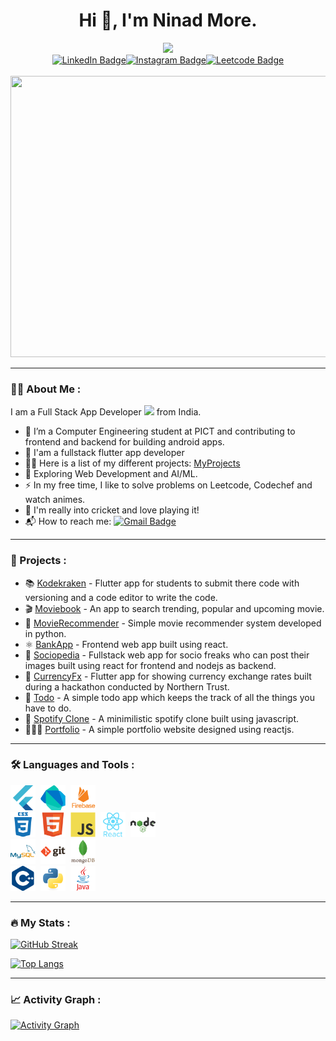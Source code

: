 
<div id="header" align="center">
  
   # Hi 👋, I'm Ninad More.
  
  <!--- ##### The gify on top ##### --->
  <img src="https://i.pinimg.com/564x/b5/95/e5/b595e503a0d6bdc50fe89ac05d162e87.jpg" width="150" />
  
  <!--- ##### Social Handles ##### --->
  <div id="badges" style="display: flex; justify-content: center;">
    <a href="https://www.linkedin.com/in/ninad-more-65a942231/">
      <img src="https://img.shields.io/badge/LinkedIn-blue?style=for-the-badge&logo=linkedin&logoColor=white" alt="LinkedIn Badge" />
    </a>
    <a href="https://instagram.com/__ninad._18?igshid=OGQ5ZDc2ODk2ZA==">
      <img src="https://img.shields.io/badge/Instagram-red?style=for-the-badge&logo=instagram&logoColor=white" alt="Instagram Badge" />
    </a>
    <a href="https://leetcode.com/Kaneki183/">
      <img src="https://img.shields.io/badge/Leetcode-yellow?style=for-the-badge&logo=leetcode&logoColor=white" alt="Leetcode Badge" />
    </a>
  </div>

  <!--- ##### Profile View Counter ##### --->
  <img src="https://komarev.com/ghpvc/?username=ninad-moree&style=flat-square&color=blue" alt=""/>
  
</div>


<div align="center">
  <img src="https://media.tenor.com/2uyENRmiUt0AAAAC/coding.gif" width="650" height="450"/>
</div>

---

### 👨‍💻 About Me :

I am a Full Stack App Developer <img src="https://media.giphy.com/media/WUlplcMpOCEmTGBtBW/giphy.gif" width="30"> from India.
- 🔭 I’m a Computer Engineering student at PICT and contributing to frontend and backend for building android apps.
- 📱 I'am a fullstack flutter app developer
- 👨‍💻 Here is a list of my different projects: <a href="https://github.com/ninad-moree?tab=repositories">MyProjects</a >
- 🌱 Exploring Web Development and AI/ML.
- ⚡ In my free time, I like to solve problems on Leetcode, Codechef and watch animes.
- 🏏 I'm really into cricket and love playing it!
- 📬 How to reach me: [![Gmail Badge](https://img.shields.io/badge/-ninad-red?style=flat&logo=Gmail&logoColor=white)](mailto:ninadyogeshmore@gmail.com)

---

### 🚀 Projects :

- 📚 <a href="https://github.com/ninad-moree/KodeKraken">Kodekraken</a> - Flutter app for students to submit there code with versioning and a code editor to write the code.
- 🎬 <a href="https://github.com/ninad-moree/MovieBook">Moviebook</a> - An app to search trending, popular and upcoming movie.
- 🎥 <a href="https://github.com/ninad-moree/MovieRecommender">MovieRecommender</a> - Simple movie recommender system developed in python.
- ⚛️ <a href="https://github.com/ninad-moree/BankApp">BankApp</a> - Frontend web app built using react.
- 📱 <a href="https://github.com/ninad-moree/Sociopedia">Sociopedia</a> - Fullstack web app for socio freaks who can post their images built using react for frontend and nodejs as backend.
- 💱 <a href="https://github.com/ninad-moree/PICT-Team16-CurrencyFX">CurrencyFx</a> - Flutter app for showing currency exchange rates built during a hackathon conducted by Northern Trust.
- 📝 <a href="https://github.com/ninad-moree/TodoApp">Todo</a> - A simple todo app which keeps the track of all the things you have to do.
- 🎵 <a href="https://github.com/ninad-moree/SpotifyClone">Spotify Clone</a> - A minimilistic spotify clone built using javascript.
- 👨🏻‍💻 <a href="https://github.com/ninad-moree/Portfolio">Portfolio</a> - A simple portfolio website designed using reactjs.

---

### 🛠️ Languages and Tools :

<div>
  <img src="https://github.com/devicons/devicon/blob/master/icons/flutter/flutter-original.svg" title="Flutter" alt="Flutter" width="40" height="40"/>&nbsp;
  <img src="https://github.com/devicons/devicon/blob/master/icons/dart/dart-original.svg" title="Dart" alt="Dart" width="40" height="40"/>&nbsp;
  <img src="https://github.com/devicons/devicon/blob/master/icons/firebase/firebase-plain-wordmark.svg" title="Firebase" alt="Firebase" width="40" height="40"/>&nbsp;
  <br />
  <img src="https://github.com/devicons/devicon/blob/master/icons/css3/css3-plain-wordmark.svg"  title="CSS3" alt="CSS" width="40" height="40"/>&nbsp;
  <img src="https://github.com/devicons/devicon/blob/master/icons/html5/html5-original.svg" title="HTML5" alt="HTML" width="40" height="40"/>&nbsp;
  <img src="https://github.com/devicons/devicon/blob/master/icons/javascript/javascript-original.svg" title="JavaScript" alt="JavaScript" width="40" height="40"/>&nbsp;
  <img src="https://github.com/devicons/devicon/blob/master/icons/react/react-original-wordmark.svg" title="ReactJS" alt="ReactJS" width="40" height="40"/>&nbsp;
  <img src="https://github.com/devicons/devicon/blob/master/icons/nodejs/nodejs-original-wordmark.svg" title="NodeJS" alt="NodeJS" width="40" height="40"/>&nbsp;
  <br />
  <img src="https://github.com/devicons/devicon/blob/master/icons/mysql/mysql-original-wordmark.svg" title="MySQL"  alt="MySQL" width="40" height="40"/>&nbsp;
  <img src="https://github.com/devicons/devicon/blob/master/icons/git/git-original-wordmark.svg" title="Git" **alt="Git" width="40" height="40"/>&nbsp;
  <img src="https://github.com/devicons/devicon/blob/master/icons/mongodb/mongodb-original-wordmark.svg" title="MongoDB" **alt="MongoDB" width="40" height="40"/>&nbsp;
  <br />
  <img src="https://github.com/devicons/devicon/blob/master/icons/cplusplus/cplusplus-plain.svg" title="C++" **alt="C++" width="40" height="40"/>&nbsp;
  <img src="https://github.com/devicons/devicon/blob/master/icons/python/python-original.svg" title="Python" **alt="Python" width="40" height="40"/>&nbsp;
  <img src="https://github.com/devicons/devicon/blob/master/icons/java/java-original-wordmark.svg" title="Java" alt="Java" width="40" height="40"/>&nbsp;
</div>

---

### 🔥 My Stats :

[![GitHub Streak](https://github-readme-streak-stats.herokuapp.com?user=ninad-moree&theme=gruvbox)](https://git.io/streak-stats)

[![Top Langs](https://github-readme-stats.vercel.app/api/top-langs/?username=ninad-moree&layout=compact&theme=gruvbox)](https://github.com/anuraghazra/github-readme-stats)

---

### 📈 Activity Graph :
<!--
<img src="https://github-readme-activity-graph.vercel.app/graph?username=ninad-moree&theme=react-dark&bg_color=20232a&hide_border=true" width="100%"/>
-->

<!--
<a href="https://github.com/ashutosh00710/github-readme-activity-graph">
  <img alt="DenverCoder1's Activity Graph" src="https://github-readme-activity-graph.vercel.app/graph/?username=ninad-moree&bg_color=1F222E&color=F8D866&line=F85D7F&point=FFFFFF&hide_border=true" />
</a>
-->

<a href="https://github.com/ashutosh00710/github-readme-activity-graph">
  <img alt="Activity Graph" src="https://github-readme-activity-graph.vercel.app/graph/?username=ninad-moree&bg_color=282828&color=ebdbb2&line=fe8019&point=fb4934&hide_border=true" />
</a>
